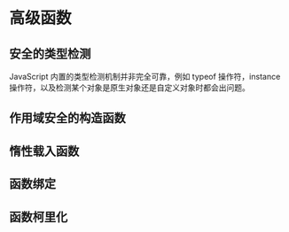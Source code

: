 # 高级函数

## 安全的类型检测

JavaScript  内置的类型检测机制并非完全可靠，例如 typeof 操作符，instance 操作符，以及检测某个对象是原生对象还是自定义对象时都会出问题。

## 作用域安全的构造函数

## 惰性载入函数

## 函数绑定

## 函数柯里化

